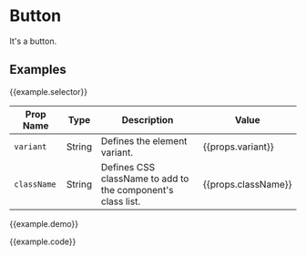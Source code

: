 # Button

It's a button.


## Examples

{{example.selector}}

Prop Name | Type | Description | Value
--- | --- | --- | ---
`variant` | String | Defines the element variant. | {{props.variant}}
`className` | String | Defines CSS className to add to the component's class list. | {{props.className}}


{{example.demo}}

{{example.code}}
